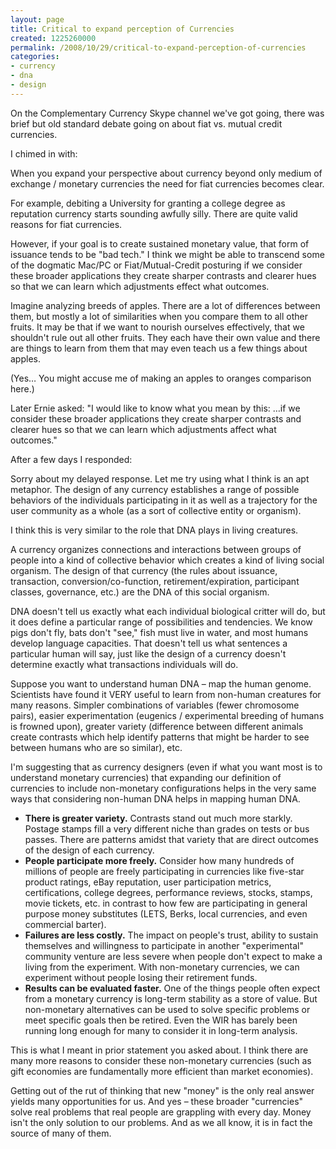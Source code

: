 ```yaml
---
layout: page
title: Critical to expand perception of Currencies
created: 1225260000
permalink: /2008/10/29/critical-to-expand-perception-of-currencies
categories:
- currency
- dna
- design
---
```

On the Complementary Currency Skype channel we've got going, there was brief but old standard debate going on about fiat vs. mutual credit currencies.

I chimed in with:

When you expand your perspective about currency beyond only medium of exchange / monetary currencies the need for fiat currencies becomes clear.

For example, debiting a University for granting a college degree as reputation currency starts sounding awfully silly. There are quite valid reasons for fiat currencies.

However, if your goal is to create sustained monetary value, that form of issuance tends to be "bad tech." I think we might be able to transcend some of the dogmatic Mac/PC or Fiat/Mutual-Credit posturing if we consider these broader applications they create sharper contrasts and clearer hues so that we can learn which adjustments effect what outcomes.

Imagine analyzing breeds of apples. There are a lot of differences between them, but mostly a lot of similarities when you compare them to all other fruits. It may be that if we want to nourish ourselves effectively, that we shouldn't rule out all other fruits. They each have their own value and there are things to learn from them that may even teach us a few things about apples.

(Yes… You might accuse me of making an apples to oranges comparison here.)

Later Ernie asked: "I would like to know what you mean by this: …if we consider these broader applications they create sharper contrasts and clearer hues so that we can learn which adjustments affect what outcomes."

After a few days I responded:

Sorry about my delayed response. Let me try using what I think is an apt metaphor. The design of any currency establishes a range of possible behaviors of the individuals participating in it as well as a trajectory for the user community as a whole (as a sort of collective entity or organism).

I think this is very similar to the role that DNA plays in living creatures.

A currency organizes connections and interactions between groups of people into a kind of collective behavior which creates a kind of living social organism. The design of that currency (the rules about issuance, transaction, conversion/co-function, retirement/expiration, participant classes, governance, etc.) are the DNA of this social organism.

DNA doesn't tell us exactly what each individual biological critter will do, but it does define a particular range of possibilities and tendencies. We know pigs don't fly, bats don't "see," fish must live in water, and most humans develop language capacities. That doesn't tell us what sentences a particular human will say, just like the design of a currency doesn't determine exactly what transactions individuals will do.

Suppose you want to understand human DNA – map the human genome. Scientists have found it VERY useful to learn from non-human creatures for many reasons. Simpler combinations of variables (fewer chromosome pairs), easier experimentation (eugenics / experimental breeding of humans is frowned upon), greater variety (difference between different animals create contrasts which help identify patterns that might be harder to see between humans who are so similar), etc.

I'm suggesting that as currency designers (even if what you want most is to understand monetary currencies) that expanding our definition of currencies to include non-monetary configurations helps in the very same ways that considering non-human DNA helps in mapping human DNA.

- **There is greater variety.** Contrasts stand out much more starkly. Postage stamps fill a very different niche than grades on tests or bus passes. There are patterns amidst that variety that are direct outcomes of the design of each currency.
- **People participate more freely.** Consider how many hundreds of millions of people are freely participating in currencies like five-star product ratings, eBay reputation, user participation metrics, certifications, college degrees, performance reviews, stocks, stamps, movie tickets, etc. in contrast to how few are participating in general purpose money substitutes (LETS, Berks, local currencies, and even commercial barter).
- **Failures are less costly.** The impact on people's trust, ability to sustain themselves and willingness to participate in another "experimental" community venture are less severe when people don't expect to make a living from the experiment. With non-monetary currencies, we can experiment without people losing their retirement funds.
- **Results can be evaluated faster.** One of the things people often expect from a monetary currency is long-term stability as a store of value. But non-monetary alternatives can be used to solve specific problems or meet specific goals then be retired. Even the WIR has barely been running long enough for many to consider it in long-term analysis.

This is what I meant in prior statement you asked about. I think there are many more reasons to consider these non-monetary currencies (such as gift economies are fundamentally more efficient than market economies).

Getting out of the rut of thinking that new "money" is the only real answer yields many opportunities for us. And yes – these broader "currencies" solve real problems that real people are grappling with every day. Money isn't the only solution to our problems. And as we all know, it is in fact the source of many of them.
